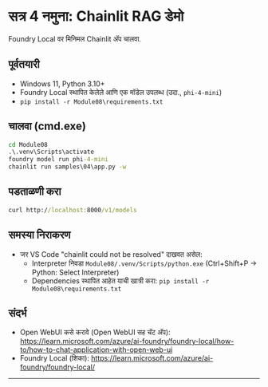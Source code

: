 <!--
CO_OP_TRANSLATOR_METADATA:
{
  "original_hash": "f9e55b8feba71ce09355b66e3a25b6ff",
  "translation_date": "2025-09-22T17:47:58+00:00",
  "source_file": "Module08/samples/04/README.md",
  "language_code": "mr"
}
-->
# सत्र 4 नमुना: Chainlit RAG डेमो

Foundry Local वर मिनिमल Chainlit अ‍ॅप चालवा.

## पूर्वतयारी
- Windows 11, Python 3.10+
- Foundry Local स्थापित केलेले आणि एक मॉडेल उपलब्ध (उदा., `phi-4-mini`)
- `pip install -r Module08\requirements.txt`

## चालवा (cmd.exe)
```cmd
cd Module08
.\.venv\Scripts\activate
foundry model run phi-4-mini
chainlit run samples\04\app.py -w
```

## पडताळणी करा
```cmd
curl http://localhost:8000/v1/models
```

## समस्या निराकरण
- जर VS Code "chainlit could not be resolved" दाखवत असेल:
	- Interpreter निवडा `Module08/.venv/Scripts/python.exe` (Ctrl+Shift+P → Python: Select Interpreter)
	- Dependencies स्थापित आहेत याची खात्री करा: `pip install -r Module08\requirements.txt`

## संदर्भ
- Open WebUI कसे करावे (Open WebUI सह चॅट अ‍ॅप): https://learn.microsoft.com/azure/ai-foundry/foundry-local/how-to/how-to-chat-application-with-open-web-ui
- Foundry Local (शिका): https://learn.microsoft.com/azure/ai-foundry/foundry-local/

---

